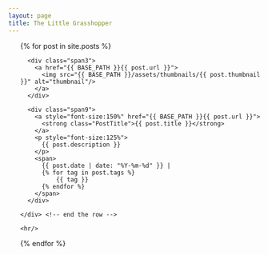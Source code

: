 ```yaml
---
layout: page
title: The Little Grasshopper
---
```

<ul class="posts" style="list-style-type:none">
  {% for post in site.posts %}
  <li>
    <div class="row">

      <div class="span3">
        <a href="{{ BASE_PATH }}{{ post.url }}">
          <img src="{{ BASE_PATH }}/assets/thumbnails/{{ post.thumbnail }}" alt="thumbnail"/>
        </a>
      </div>

      <div class="span9">
        <a style="font-size:150%" href="{{ BASE_PATH }}{{ post.url }}">
          <strong class="PostTitle">{{ post.title }}</strong>
        </a>
        <p style="font-size:125%">
          {{ post.description }}
        </p>
        <span>
          {{ post.date | date: "%Y-%m-%d" }} |
          {% for tag in post.tags %}
              {{ tag }}
          {% endfor %}
        </span>
      </div>

    </div> <!-- end the row -->

    <hr/>
  </li>
  {% endfor %}
</ul>
